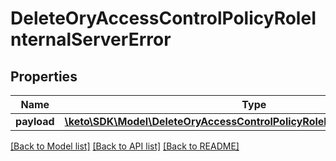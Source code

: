 # DeleteOryAccessControlPolicyRoleInternalServerError

## Properties
Name | Type | Description | Notes
------------ | ------------- | ------------- | -------------
**payload** | [**\keto\SDK\Model\DeleteOryAccessControlPolicyRoleInternalServerErrorBody**](DeleteOryAccessControlPolicyRoleInternalServerErrorBody.md) |  | [optional] 

[[Back to Model list]](../README.md#documentation-for-models) [[Back to API list]](../README.md#documentation-for-api-endpoints) [[Back to README]](../README.md)


